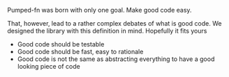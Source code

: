 Pumped-fn was born with only one goal. Make good code easy.

That, however, lead to a rather complex debates of what is good code.
We designed the library with this definition in mind. Hopefully it fits yours

- Good code should be testable
- Good code should be fast, easy to rationale
- Good code is not the same as abstracting everything to have a good looking piece of code